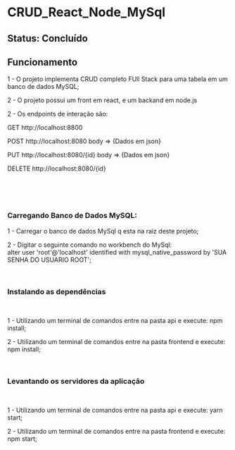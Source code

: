 # CRUD_React_Node_MySql

<h2> Status: Concluído </h2>

<h2>Funcionamento</h2>
<p>1 - O projeto implementa CRUD completo FUll Stack para uma tabela em um banco de dados MySQL;</p>
<p>2 - O projeto possui um front em react, e um backand em node.js</p>
<p>2 - Os endpoints de interação são: </p>
              <p> GET http://localhost:8800</p>
              <p> POST http://localhost:8080 body => {Dados em json}</p>
              <p> PUT http://localhost:8080/{id} body => {Dados em json}</p>
              <p> DELETE http://localhost:8080/{id}</p>
<br>
<br>
<br>
               

<h3>Carregando Banco de Dados MySQL:</h3>
<p>1 - Carregar o banco de dados MySql q esta na raiz deste projeto;</p>
<p>2 - Digitar o seguinte comando no workbench do MySql:<br>
alter user 'root'@'localhost' identified with mysql_native_password by 'SUA SENHA DO USUARIO ROOT';
</p>
<br>
<h3> Instalando as dependências</h3>
<br>
<p>1 - Utilizando um terminal de comandos entre na pasta api e execute: npm install;</p>
<p>2 - Utilizando um terminal de comandos entre na pasta frontend e execute: npm install;</p>
<br>
<h3> Levantando os servidores da aplicaçâo</h3>
<br>
<p>1 - Utilizando um terminal de comandos entre na pasta api e execute: yarn start;</p>
<p>2 - Utilizando um terminal de comandos entre na pasta frontend e execute: npm start;</p>



